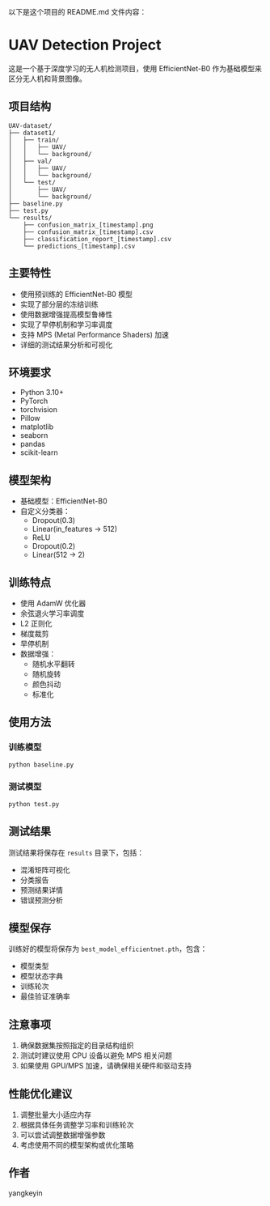 以下是这个项目的 README.md 文件内容：


# UAV Detection Project

这是一个基于深度学习的无人机检测项目，使用 EfficientNet-B0 作为基础模型来区分无人机和背景图像。

## 项目结构

```
UAV-dataset/
├── dataset1/
│   ├── train/
│   │   ├── UAV/
│   │   └── background/
│   ├── val/
│   │   ├── UAV/
│   │   └── background/
│   └── test/
│       ├── UAV/
│       └── background/
├── baseline.py
├── test.py
└── results/
    ├── confusion_matrix_[timestamp].png
    ├── confusion_matrix_[timestamp].csv
    ├── classification_report_[timestamp].csv
    └── predictions_[timestamp].csv
```

## 主要特性

- 使用预训练的 EfficientNet-B0 模型
- 实现了部分层的冻结训练
- 使用数据增强提高模型鲁棒性
- 实现了早停机制和学习率调度
- 支持 MPS (Metal Performance Shaders) 加速
- 详细的测试结果分析和可视化

## 环境要求

- Python 3.10+
- PyTorch
- torchvision
- Pillow
- matplotlib
- seaborn
- pandas
- scikit-learn

## 模型架构

- 基础模型：EfficientNet-B0
- 自定义分类器：
  - Dropout(0.3)
  - Linear(in_features -> 512)
  - ReLU
  - Dropout(0.2)
  - Linear(512 -> 2)

## 训练特点

- 使用 AdamW 优化器
- 余弦退火学习率调度
- L2 正则化
- 梯度裁剪
- 早停机制
- 数据增强：
  - 随机水平翻转
  - 随机旋转
  - 颜色抖动
  - 标准化

## 使用方法

### 训练模型

```bash
python baseline.py
```

### 测试模型

```bash
python test.py
```

## 测试结果

测试结果将保存在 `results` 目录下，包括：
- 混淆矩阵可视化
- 分类报告
- 预测结果详情
- 错误预测分析

## 模型保存

训练好的模型将保存为 `best_model_efficientnet.pth`，包含：
- 模型类型
- 模型状态字典
- 训练轮次
- 最佳验证准确率

## 注意事项

1. 确保数据集按照指定的目录结构组织
2. 测试时建议使用 CPU 设备以避免 MPS 相关问题
3. 如果使用 GPU/MPS 加速，请确保相关硬件和驱动支持

## 性能优化建议

1. 调整批量大小适应内存
2. 根据具体任务调整学习率和训练轮次
3. 可以尝试调整数据增强参数
4. 考虑使用不同的模型架构或优化策略


## 作者

yangkeyin
